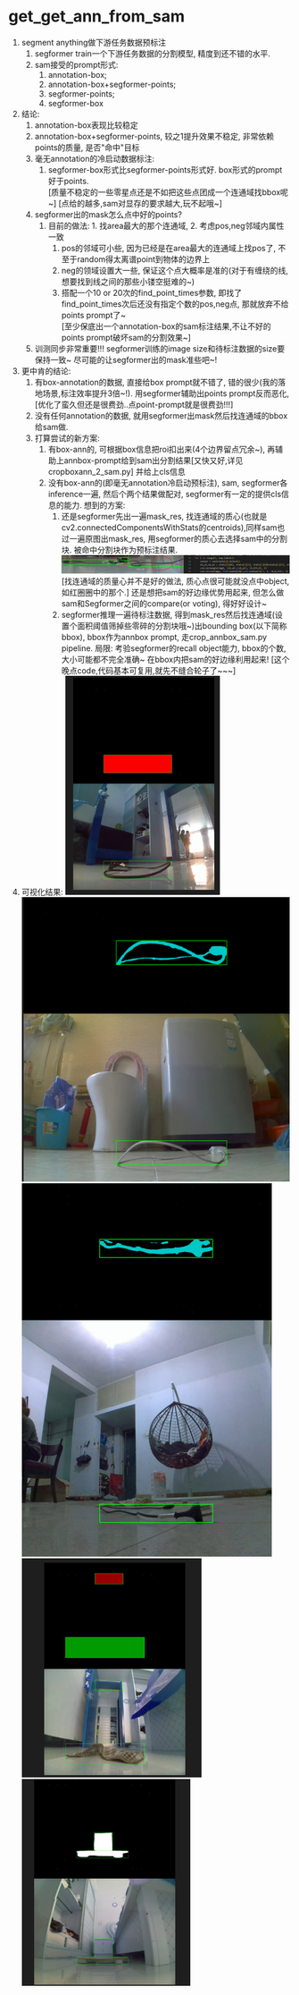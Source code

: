 # get_get_ann_from_sam
1. segment anything做下游任务数据预标注
    1. segformer train一个下游任务数据的分割模型, 精度到还不错的水平.
    2. sam接受的prompt形式: 
        1. annotation-box; 
        2. annotation-box+segformer-points; 
        3. segformer-points; 
        4. segformer-box
2. 结论: 
    1. annotation-box表现比较稳定
    2. annotation-box+segformer-points, 较之1提升效果不稳定, 非常依赖points的质量, 是否"命中"目标 
    3. 毫无annotation的冷启动数据标注:
        1. segformer-box形式比segformer-points形式好. box形式的prompt好于points.  
           [质量不稳定的一些零星点还是不如把这些点团成一个连通域找bbox呢~]
           [点给的越多,sam对显存的要求越大,玩不起哦~]
    4. segformer出的mask怎么点中好的points?
        1. 目前的做法: 1. 找area最大的那个连通域, 2. 考虑pos,neg邻域内属性一致
            1. pos的邻域可小些, 因为已经是在area最大的连通域上找pos了, 不至于random得太离谱point到物体的边界上
            2. neg的领域设置大一些, 保证这个点大概率是准的(对于有缠绕的线, 想要找到线之间的那些小镂空挺难的~)
            3. 搭配一个10 or 20次的find_point_times参数, 即找了find_point_times次后还没有指定个数的pos,neg点, 那就放弃不给points prompt了~  
                [至少保底出一个annotation-box的sam标注结果,不让不好的points prompt破坏sam的分割效果~]
    5. 训测同步非常重要!!! segformer训练的image size和待标注数据的size要保持一致~ 尽可能的让segformer出的mask准些吧~!
3. 更中肯的结论:
    1. 有box-annotation的数据, 直接给box prompt就不错了, 错的很少(我的落地场景,标注效率提升3倍~!). 用segformer辅助出points prompt反而恶化, [优化了蛮久但还是很费劲..点point-prompt就是很费劲!!!]
    2. 没有任何annotation的数据, 就用segformer出mask然后找连通域的bbox给sam做. 
    3. 打算尝试的新方案: 
        1. 有box-ann的, 可根据box信息把roi扣出来(4个边界留点冗余~), 再辅助上annbox-prompt给到sam出分割结果[又快又好,详见cropboxann_2_sam.py]
        并给上cls信息 
        2. 没有box-ann的(即毫无annotation冷启动预标注), sam, segformer各inference一遍, 然后个两个结果做配对, segformer有一定的提供cls信息的能力. 想到的方案: 
            1. 还是segformer先出一遍mask_res, 找连通域的质心(也就是cv2.connectedComponentsWithStats的centroids),同样sam也过一遍原图出mask_res, 用segformer的质心去选择sam中的分割块. 被命中分割块作为预标注结果. 
            ![center](center.PNG) 
            [找连通域的质量心并不是好的做法, 质心点很可能就没点中object, 如红圈圈中的那个.]
            还是想把sam的好边缘优势用起来, 但怎么做sam和Segformer之间的compare(or voting), 得好好设计~
            2. segformer推理一遍待标注数据, 得到mask_res然后找连通域(设置个面积阈值筛掉些零碎的分割块哦~)出bounding box(以下简称bbox), bbox作为annbox prompt, 走crop_annbox_sam.py pipeline. 
            局限: 考验segformer的recall object能力, bbox的个数, 大小可能都不完全准确~ 在bbox内把sam的好边缘利用起来!  [这个晚点code,代码基本可复用,就先不缝合轮子了~~~]
4. 可视化结果:
    ![1](1.PNG)  
    ![2](2.PNG)
    ![3](3.PNG)
    ![4](4.PNG)
    ![5](5.PNG) 